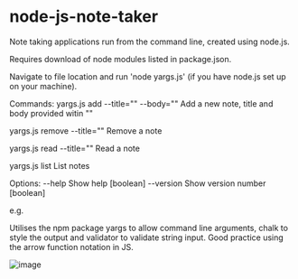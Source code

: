 # node-js-note-taker
Note taking applications run from the command line, created using node.js.

Requires download of node modules listed in package.json.

Navigate to file location and run 'node yargs.js' (if you have node.js set up on your machine).

Commands:
  yargs.js add --title="" --body=""  Add a new note, title and body provided witin ""
  
  yargs.js remove --title=""         Remove a note
  
  yargs.js read --title=""           Read a note
  
  yargs.js list                      List notes

Options:
  --help     Show help                                                 [boolean]
  --version  Show version number                                       [boolean]
  
  e.g. 
  
  Utilises the npm package yargs to allow command line arguments, chalk to style the output and validator to validate string input.
  Good practice using the arrow function notation in JS.
  
  ![image](https://user-images.githubusercontent.com/34311263/118358724-10f31080-b578-11eb-9bf0-3274ae58e05c.png)
